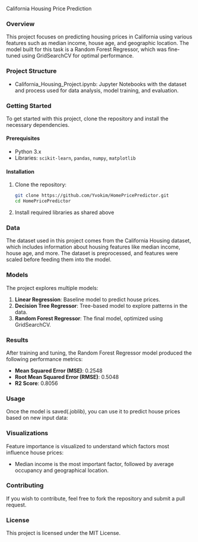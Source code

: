  California Housing Price Prediction

### Overview
This project focuses on predicting housing prices in California using various features such as median income, house age, and geographic location. The model built for this task is a Random Forest Regressor, which was fine-tuned using GridSearchCV for optimal performance.

### Project Structure

- California_Housing_Project.ipynb: Jupyter Notebooks with the dataset and process used for data analysis, model training, and evaluation.


### Getting Started
To get started with this project, clone the repository and install the necessary dependencies.

#### Prerequisites
- Python 3.x
- Libraries: `scikit-learn`, `pandas`, `numpy`, `matplotlib`

#### Installation
1. Clone the repository:
   ```bash
   git clone https://github.com/Yvokim/HomePricePredictor.git
   cd HomePricePredictor
   ```
2. Install required libraries as shared above
   

### Data
The dataset used in this project comes from the California Housing dataset, which includes information about housing features like median income, house age, and more. The dataset is preprocessed, and features were scaled before feeding them into the model.

### Models
The project explores multiple models:
1. **Linear Regression**: Baseline model to predict house prices.
2. **Decision Tree Regressor**: Tree-based model to explore patterns in the data.
3. **Random Forest Regressor**: The final model, optimized using GridSearchCV.



### Results
After training and tuning, the Random Forest Regressor model produced the following performance metrics:
- **Mean Squared Error (MSE)**: 0.2548
- **Root Mean Squared Error (RMSE)**: 0.5048
- **R2 Score**: 0.8056

### Usage
Once the model is saved(.joblib), you can use it to predict house prices based on new input data:


### Visualizations
Feature importance is visualized to understand which factors most influence house prices:
- Median income is the most important factor, followed by average occupancy and geographical location.

### Contributing
If you wish to contribute, feel free to fork the repository and submit a pull request.

### License
This project is licensed under the MIT License.

